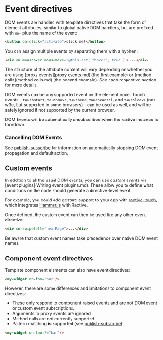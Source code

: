 # Event directives


DOM events are handled with template directives that take the form of element attributes, similar to global native DOM handlers, but are prefixed with `on-` plus the name of the event:

```html
<button on-click="activate">click me!</button>
```

You can assign multiple events by separating them with a hyphen:

```html
<div on-mouseover-mousemove='@this.set( "hover", true )'>...</div>
```
The structure of the attribute content will vary depending on whether you are using [proxy events](proxy events.md) (the first example) or [method calls](method calls.md) (the second example). See each respective section for more details.

DOM events can be any supported event on the element node. Touch events - `touchstart`, `touchmove`, `touchend`, `touchcancel`, and `touchleave` (not w3c, but supported in some browsers) - can be used as well, and will be safely ignored if not supported by the current browser.

DOM Events will be automatically unsubscribed when the ractive instance is torndown.

### Cancelling DOM Events

See [publish-subscribe](Publish-subscribe.md#cancelling-dom-events) for information on automatically stopping DOM event propagation and default action.

## Custom events

In addition to all the usual DOM events, you can use *custom events* via [event plugins](Writing event plugins.md). These allow you to define what conditions on the node should generate a directive-level event.

For example, you could add gesture support to your app with [ractive-touch](https://github.com/rstacruz/ractive-touch), which integrates [Hammer.js](http://hammerjs.github.io/) with Ractive.

Once defined, the custom event can then be used like any other event directive:

```html
<div on-swipeleft="nextPage">...</div>
```
Be aware that custom event names take precedence over native DOM event names.

## Component event directives

Template component elements can also have event directives:

```html
<my-widget on-foo="bar"/>
```

However, there are some differences and limitations to component event directives:

* These only respond to component raised events and are not DOM event or custom event subscriptions.
* Arguments to proxy events are ignored
* Method calls are not currently supported
* Pattern matching __is__ supported (see [publish-subscribe](publish-subscribe.md#multiple-events-and-pattern-matching)):
```html
<my-widget on-foo.*="bar"/>
```
